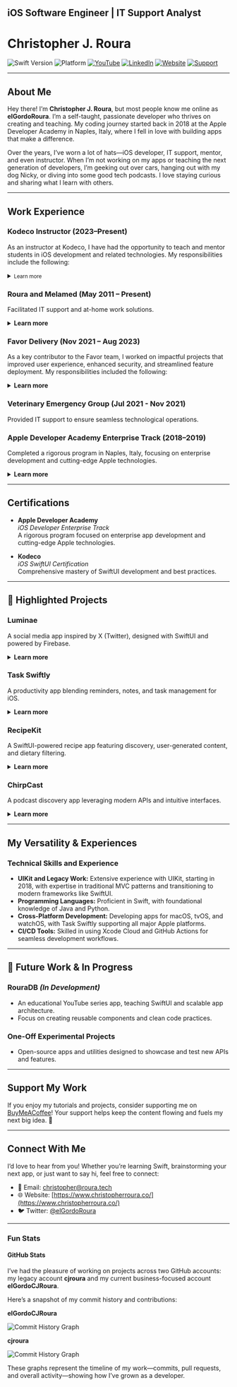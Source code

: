 ## iOS Software Engineer | IT Support Analyst
# Christopher J. Roura

![Swift Version](https://img.shields.io/badge/Swift-6-orange)
![Platform](https://img.shields.io/badge/Platform-iOS-lightgrey)
[![YouTube](https://img.shields.io/badge/YouTube-elGordoRoura-red?logo=youtube&logoColor=white)](https://www.youtube.com/@elGordoRoura)
[![LinkedIn](https://img.shields.io/badge/LinkedIn-cjroura-blue?logo=linkedin&logoColor=white)](https://www.linkedin.com/in/cjroura/)
[![Website](https://img.shields.io/badge/Website-Christopher%20Roura-brightgreen?logo=google-chrome&logoColor=white)](https://www.christopherroura.co/)
[![Support](https://img.shields.io/badge/Support-Buy%20Me%20a%20Coffee-yellow?logo=buy-me-a-coffee&logoColor=white)](https://www.buymeacoffee.com/elGordoRoura/)

---

## About Me

Hey there! I’m **Christopher J. Roura**, but most people know me online as **elGordoRoura**. I’m a self-taught, passionate developer who thrives on creating and teaching. My coding journey started back in 2018 at the Apple Developer Academy in Naples, Italy, where I fell in love with building apps that make a difference.

Over the years, I’ve worn a lot of hats—iOS developer, IT support, mentor, and even instructor. When I’m not working on my apps or teaching the next generation of developers, I’m geeking out over cars, hanging out with my dog Nicky, or diving into some good tech podcasts. I love staying curious and sharing what I learn with others.

---

## Work Experience

### **Kodeco Instructor (2023–Present)** 
As an instructor at Kodeco, I have had the opportunity to teach and mentor students in iOS development and related technologies. My responsibilities include the following:

<details>
  <summary><small>Learn more</small></summary>
  • **Led Two iOS Bootcamps:** Taught foundational and advanced iOS development, covering SwiftUI, protocol-oriented programming, generics, and clean, scalable architectures.  
  • **Taught VisionOS Bootcamp:** Introduced students to Apple's spatial computing framework, enabling them to build immersive applications for Vision Pro.  
  • **Scheduled to Lead Additional Bootcamps:** Preparing to lead future bootcamps focused on iOS development and Apple Intelligence (Apple's version of artificial intelligence).
</details>

### **Roura and Melamed (May 2011 – Present)**  
Facilitated IT support and at-home work solutions.  

<details>
  <summary><strong>Learn more</strong></summary>
  - Responsibilities ranged from setting up secure networks to assisting clients in transitioning to remote work environments seamlessly.
</details>

### **Favor Delivery (Nov 2021 – Aug 2023)**  
As a key contributor to the Favor team, I worked on impactful projects that improved user experience, enhanced security, and streamlined feature deployment. My responsibilities included the following:

<details>
  <summary><strong>Learn more</strong></summary>
  - **Rebuilt the Credit Card Scanning Interface:** Transitioned from Card.io to Stripe for improved payment control and security, while developing a custom interface using VisionKit to meet unique design requirements.  
  - **Integrated Forter SDK:** Implemented this third-party security client to safeguard the platform against bad actors and prevent misuse by users or drivers.  
  - **LaunchDarkly Integration:** Designed and implemented the architecture for LaunchDarkly, a feature flag management tool, to facilitate controlled feature rollouts.  
  - **Redesigned Address Screen Workflow:** Led the cross-team effort to restructure the address screen flow as part of a larger overhaul initiative.
</details>

### **Veterinary Emergency Group (Jul 2021 - Nov 2021)**  
Provided IT support to ensure seamless technological operations.

### **Apple Developer Academy Enterprise Track (2018–2019)**  
Completed a rigorous program in Naples, Italy, focusing on enterprise development and cutting-edge Apple technologies.  

<details>
  <summary><strong>Learn more</strong></summary>
  - This program emphasized hands-on projects, team collaboration, and innovation using Apple's latest tools and frameworks.
</details>

---

## Certifications

- **Apple Developer Academy**  
  *iOS Developer Enterprise Track*  
  A rigorous program focused on enterprise app development and cutting-edge Apple technologies.

- **Kodeco**  
  *iOS SwiftUI Certification*  
  Comprehensive mastery of SwiftUI development and best practices.

---

## 🚀 Highlighted Projects

### **Luminae**
A social media app inspired by X (Twitter), designed with SwiftUI and powered by Firebase.  

<details>
  <summary><strong>Learn more</strong></summary>
  - Features include dynamic feeds, user profiles, and real-time analytics.
</details>

### **Task Swiftly**
A productivity app blending reminders, notes, and task management for iOS.  

<details>
  <summary><strong>Learn more</strong></summary>
  - Optimized for SwiftUI with seamless integration into the iOS ecosystem.
</details>

### **RecipeKit**
A SwiftUI-powered recipe app featuring discovery, user-generated content, and dietary filtering.  

<details>
  <summary><strong>Learn more</strong></summary>
  - **Development Roadmap:**
    - **MVP:** Recipe database, user accounts, and basic filtering.  
    - **Future:** Multi-language support, meal planning, and personalized recommendations.
</details>

### **ChirpCast**
A podcast discovery app leveraging modern APIs and intuitive interfaces.  

<details>
  <summary><strong>Learn more</strong></summary>
  - Highlights user-friendly search, curated lists, and a cross-platform experience.
</details>

---

## My Versatility & Experiences

### Technical Skills and Experience
- **UIKit and Legacy Work:** Extensive experience with UIKit, starting in 2018, with expertise in traditional MVC patterns and transitioning to modern frameworks like SwiftUI.  
- **Programming Languages:** Proficient in Swift, with foundational knowledge of Java and Python.  
- **Cross-Platform Development:** Developing apps for macOS, tvOS, and watchOS, with Task Swiftly supporting all major Apple platforms.  
- **CI/CD Tools:** Skilled in using Xcode Cloud and GitHub Actions for seamless development workflows.

---

## 🌱 Future Work & In Progress

### **RouraDB** *(In Development)*  
- An educational YouTube series app, teaching SwiftUI and scalable app architecture.  
- Focus on creating reusable components and clean code practices.

### One-Off Experimental Projects  
- Open-source apps and utilities designed to showcase and test new APIs and features.

---

## Support My Work

If you enjoy my tutorials and projects, consider supporting me on [BuyMeACoffee](https://www.buymeacoffee.com/elGordoRoura/)! Your support helps keep the content flowing and fuels my next big idea. 🙌

---

## Connect With Me

I’d love to hear from you! Whether you’re learning Swift, brainstorming your next app, or just want to say hi, feel free to connect:

- 💌 Email: [christopher@roura.tech](mailto:christopher@roura.tech)  
- 🌐 Website: [https://www.christopherroura.co/](https://www.christopherroura.co/)  
- 🐦 Twitter: [@elGordoRoura](https://twitter.com/elGordoRoura)

---

### Fun Stats

#### **GitHub Stats**
I’ve had the pleasure of working on projects across two GitHub accounts: my legacy account **cjroura** and my current business-focused account **elGordoCJRoura**. 

Here’s a snapshot of my commit history and contributions:

**elGordoCJRoura**

![Commit History Graph](https://ghchart.rshah.org/elGordoCJRoura)

**cjroura**

![Commit History Graph](https://ghchart.rshah.org/cjroura)

These graphs represent the timeline of my work—commits, pull requests, and overall activity—showing how I’ve grown as a developer.
